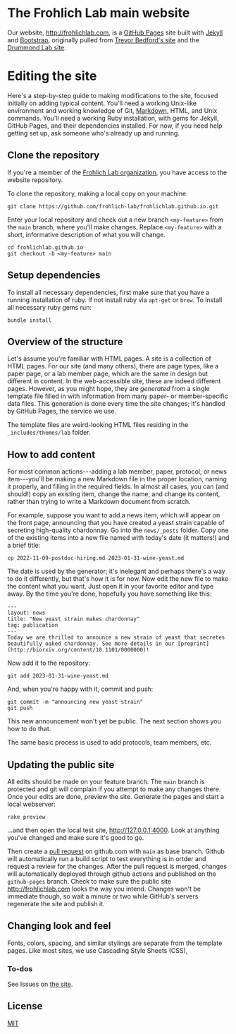 # The Frohlich Lab main website

Our website, http://frohlichlab.com, is a [GitHub Pages](https://pages.github.com/) site built with [Jekyll](https://jekyllrb.com/) and [Bootstrap](http://getboostrap.com), originally pulled from [Trevor Bedford's site](http://bedford.io) and the [Drummond Lab site](http://drummondlab.org).

# Editing the site

Here's a step-by-step guide to making modifications to the site, focused initially on adding typical content. You'll need a working Unix-like environment and working knowledge of Git, [Markdown](https://daringfireball.net/projects/markdown/syntax), HTML, and Unix commands. You'll need a working Ruby installation, with gems for Jekyll, GitHub Pages, and their dependencies installed. For now, if you need help getting set up, ask someone who's already up and running.

## Clone the repository

If you're a member of the [Frohlich Lab organization](https://github.com/frohlich-lab), you have access to the website repository.

To clone the repository, making a local copy on your machine:

	git clone https://github.com/frohlich-lab/frohlichlab.github.io.git

Enter your local repository and check out a new branch `<my-feature>` from the `main` branch, where you'll make changes. Replace `<my-feature>` with a short, informative description of what you will change.

	cd frohlichlab.github.io
	git checkout -b <my-feature> main
 
## Setup dependencies

To install all necessary dependencies, first make sure that you have a running installation of ruby. If not install ruby via `apt-get` or `brew`. To install all necessary ruby gems run:

    bundle install

## Overview of the structure

Let's assume you're familiar with HTML pages. A site is a collection of HTML pages. For our site (and many others), there are page types, like a paper page, or a lab member page, which are the same in design but different in content. In the web-accessible site, these are indeed different pages. However, as you might hope, they are _generated_ from a single template file filled in with information from many paper- or member-specific data files. This generation is done every time the site changes; it's handled by GitHub Pages, the service we use.

The template files are weird-looking HTML files residing in the `_includes/themes/lab` folder.

## How to add content

For most common actions---adding a lab member, paper, protocol, or news item---you'll be making a new Markdown file in the proper location, naming it properly, and filling in the required fields. In almost all cases, you can (and should!) copy an existing item, change the name, and change its content, rather than trying to write a Markdown document from scratch.

For example, suppose you want to add a news item, which will appear on the front page, announcing that you have created a yeast strain capable of secreting high-quality chardonnay. Go into the `news/_posts` folder. Copy one of the existing items into a new file named with today's date (it matters!) and a brief title:

	cp 2022-11-09-postdoc-hiring.md 2023-01-31-wine-yeast.md

The date is used by the generator; it's inelegant and perhaps there's a way to do it differently, but that's how it is for now. Now edit the new file to make the content what you want. Just open it in your favorite editor and type away. By the time you're done, hopefully you have something like this:

	---
	layout: news
	title: "New yeast strain makes chardonnay"
	tag: publication
	---
	Today we are thrilled to announce a new strain of yeast that secretes beautifully oaked chardonnay. See more details in our [preprint](http://biorxiv.org/content/10.1101/0000000)!

Now add it to the repository:

	git add 2023-01-31-wine-yeast.md

And, when you're happy with it, commit and push:

	git commit -m "announcing new yeast strain"
	git push

This new announcement won't yet be public. The next section shows you how to do that.

The same basic process is used to add protocols, team members, etc.

## Updating the public site

All edits should be made on your feature branch. The `main` branch is protected and git will complain if you attempt to make any changes there. Once your edits are done, preview the site. Generate the pages and start a local webserver:

	rake preview

...and then open the local test site, http://127.0.0.1:4000. Look at anything you've changed and make sure it's good to go.

Then create a [pull request](https://github.com/frohlich-lab/frohlichlab.github.io/compare) on github.com with `main` as base branch. Github will automatically run a build script to test everything is in ortder and request a review for the changes. After the pull request is merged, changes will automatically deployed through github actions and published on the `github-pages` branch. Check to make sure the public site http://frohlichlab.com looks the way you intend. Changes won't be immediate though, so wait a minute or two while GitHub's servers regenerate the site and publish it.

## Changing look and feel

Fonts, colors, spacing, and similar stylings are separate from the template pages. Like most sites, we use Cascading Style Sheets (CSS), 

### To-dos

See Issues on [the site](https://github.com/frohlich-lab/frohlichlab.github.io).


## License

[MIT](http://opensource.org/licenses/MIT)
